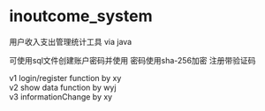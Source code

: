 ﻿# inoutcome_system
用户收入支出管理统计工具 via java

可使用sql文件创建账户密码并使用
密码使用sha-256加密 注册带验证码

v1 login/register function by xy  
v2 show data function by wyj  
v3 informationChange by xy  
